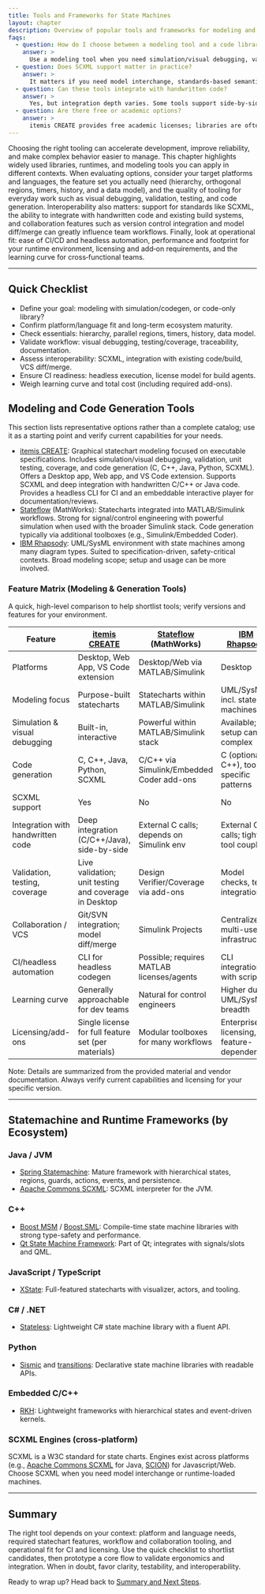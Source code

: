 ```yaml
---
title: Tools and Frameworks for State Machines
layout: chapter
description: Overview of popular tools and frameworks for modeling and executing state machines and statecharts across languages and platforms.
faqs:
  - question: How do I choose between a modeling tool and a code library?
    answer: >
      Use a modeling tool when you need simulation/visual debugging, validation/testing, documentation artifacts, and code generation across languages. Use a code library when you want to stay purely in code with lightweight dependencies and full manual control.
  - question: Does SCXML support matter in practice?
    answer: >
      It matters if you need model interchange, standards-based semantics, or to load/modify machines at runtime. If your workflow is tool-specific or code-only, SCXML may not be a requirement.
  - question: Can these tools integrate with handwritten code?
    answer: >
      Yes, but integration depth varies. Some tools support side-by-side development with C/C++/Java and custom headers; libraries integrate directly since you write code around them. Evaluate build tooling and interface boundaries.
  - question: Are there free or academic options?
    answer: >
      itemis CREATE provides free academic licenses; libraries are often open source. Verify current terms on vendor and project sites.
---
```


Choosing the right tooling can accelerate development, improve reliability, and make complex behavior easier to manage. This chapter highlights widely used libraries, runtimes, and modeling tools you can apply in different contexts. When evaluating options, consider your target platforms and languages, the feature set you actually need (hierarchy, orthogonal regions, timers, history, and a data model), and the quality of tooling for everyday work such as visual debugging, validation, testing, and code generation. Interoperability also matters: support for standards like SCXML, the ability to integrate with handwritten code and existing build systems, and collaboration features such as version control integration and model diff/merge can greatly influence team workflows. Finally, look at operational fit: ease of CI/CD and headless automation, performance and footprint for your runtime environment, licensing and add‑on requirements, and the learning curve for cross‑functional teams.

---

## Quick Checklist

- Define your goal: modeling with simulation/codegen, or code-only library?
- Confirm platform/language fit and long-term ecosystem maturity.
- Check essentials: hierarchy, parallel regions, timers, history, data model.
- Validate workflow: visual debugging, testing/coverage, traceability, documentation.
- Assess interoperability: SCXML, integration with existing code/build, VCS diff/merge.
- Ensure CI readiness: headless execution, license model for build agents.
- Weigh learning curve and total cost (including required add-ons).

## Modeling and Code Generation Tools

This section lists representative options rather than a complete catalog; use it as a starting point and verify current capabilities for your needs.

- [itemis CREATE](https://www.itemis.com/en/products/itemis-create/): Graphical statechart modeling focused on executable specifications. Includes simulation/visual debugging, validation, unit testing, coverage, and code generation (C, C++, Java, Python, SCXML). Offers a Desktop app, Web app, and VS Code extension. Supports SCXML and deep integration with handwritten C/C++ or Java code. Provides a headless CLI for CI and an embeddable interactive player for documentation/reviews.
- [Stateflow](https://www.mathworks.com/products/stateflow.html) (MathWorks): Statecharts integrated into MATLAB/Simulink workflows. Strong for signal/control engineering with powerful simulation when used with the broader Simulink stack. Code generation typically via additional toolboxes (e.g., Simulink/Embedded Coder).
- [IBM Rhapsody](https://www.ibm.com/products/rhapsody): UML/SysML environment with state machines among many diagram types. Suited to specification-driven, safety-critical contexts. Broad modeling scope; setup and usage can be more involved.


### Feature Matrix (Modeling & Generation Tools)

A quick, high-level comparison to help shortlist tools; verify versions and features for your environment.

| Feature | [itemis CREATE](https://www.itemis.com/en/products/itemis-create/) | [Stateflow](https://www.mathworks.com/products/stateflow.html) (MathWorks) | [IBM Rhapsody](https://www.ibm.com/products/rhapsody) |
|---|---|---|---|
| Platforms | Desktop, Web App, VS Code extension | Desktop/Web via MATLAB/Simulink | Desktop |
| Modeling focus | Purpose-built statecharts | Statecharts within MATLAB/Simulink | UML/SysML incl. state machines |
| Simulation & visual debugging | Built-in, interactive | Powerful within MATLAB/Simulink stack | Available; setup can be complex |
| Code generation | C, C++, Java, Python, SCXML | C/C++ via Simulink/Embedded Coder add-ons | C (optionally C++), tool-specific patterns |
| SCXML support | Yes | No | No |
| Integration with handwritten code | Deep integration (C/C++/Java), side-by-side | External C calls; depends on Simulink env | External C calls; tighter tool coupling |
| Validation, testing, coverage | Live validation; unit testing and coverage in Desktop | Design Verifier/Coverage via add-ons | Model checks, test integrations |
| Collaboration / VCS | Git/SVN integration; model diff/merge | Simulink Projects | Centralized multi-user infrastructure |
| CI/headless automation | CLI for headless codegen | Possible; requires MATLAB licenses/agents | CLI integration with scripts |
| Learning curve | Generally approachable for dev teams | Natural for control engineers | Higher due to UML/SysML breadth |
| Licensing/add-ons | Single license for full feature set (per materials) | Modular toolboxes for many workflows | Enterprise licensing, feature-dependent |

Note: Details are summarized from the provided material and vendor documentation. Always verify current capabilities and licensing for your specific version.

---

## Statemachine and Runtime Frameworks (by Ecosystem)

### Java / JVM
- [Spring Statemachine](https://spring.io/projects/spring-statemachine): Mature framework with hierarchical states, regions, guards, actions, events, and persistence.
- [Apache Commons SCXML](https://commons.apache.org/proper/commons-scxml/): SCXML interpreter for the JVM.

### C++
- [Boost MSM](https://www.boost.org/doc/libs/release/libs/msm/doc/HTML/index.html) / [Boost.SML](https://boost-ext.github.io/sml/): Compile-time state machine libraries with strong type-safety and performance.
- [Qt State Machine Framework](https://doc.qt.io/qt-6/statemachine-api.html): Part of Qt; integrates with signals/slots and QML.

### JavaScript / TypeScript
- [XState](https://xstate.js.org/): Full-featured statecharts with visualizer, actors, and tooling.

### C# / .NET
- [Stateless](https://github.com/dotnet-state-machine/stateless): Lightweight C# state machine library with a fluent API.

### Python
- [Sismic](https://sismic.readthedocs.io/) and [transitions](https://github.com/pytransitions/transitions): Declarative state machine libraries with readable APIs.

### Embedded C/C++
- [RKH](https://github.com/vortexmakes/RKH): Lightweight frameworks with hierarchical states and event-driven kernels.

### SCXML Engines (cross-platform)

SCXML is a W3C standard for state charts. Engines exist across platforms (e.g., [Apache Commons SCXML](https://commons.apache.org/proper/commons-scxml/) for Java, [SCION](https://github.com/jbeard4/SCION)) for Javascript/Web. Choose SCXML when you need model interchange or runtime-loaded machines.

---

## Summary

The right tool depends on your context: platform and language needs, required statechart features, workflow and collaboration tooling, and operational fit for CI and licensing. Use the quick checklist to shortlist candidates, then prototype a core flow to validate ergonomics and integration. When in doubt, favor clarity, testability, and interoperability.

Ready to wrap up? Head back to [Summary and Next Steps](09-summary-and-next-steps.md).



